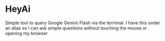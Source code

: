 # HeyAi

Simple tool to query Google Gemini Flash via the terminal. I have this under an alias so I can ask simple questions without touching the mouse or opening my browser